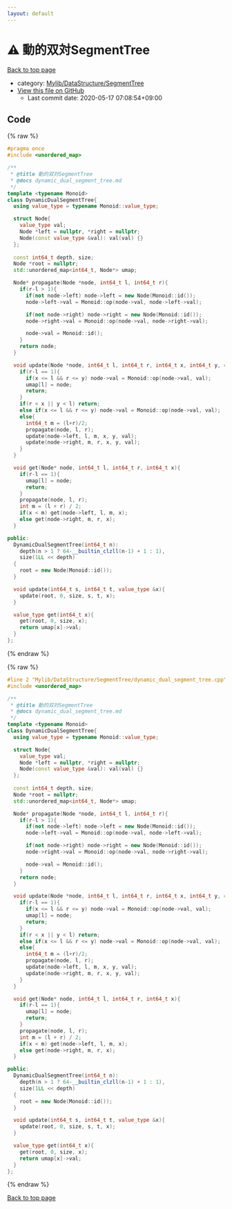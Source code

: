 ```yaml
---
layout: default
---
```


<!-- mathjax config similar to math.stackexchange -->
<script type="text/javascript" async
  src="https://cdnjs.cloudflare.com/ajax/libs/mathjax/2.7.5/MathJax.js?config=TeX-MML-AM_CHTML">
</script>
<script type="text/x-mathjax-config">
  MathJax.Hub.Config({
    TeX: { equationNumbers: { autoNumber: "AMS" }},
    tex2jax: {
      inlineMath: [ ['$','$'] ],
      processEscapes: true
    },
    "HTML-CSS": { matchFontHeight: false },
    displayAlign: "left",
    displayIndent: "2em"
  });
</script>

<script type="text/javascript" src="https://cdnjs.cloudflare.com/ajax/libs/jquery/3.4.1/jquery.min.js"></script>
<script src="https://cdn.jsdelivr.net/npm/jquery-balloon-js@1.1.2/jquery.balloon.min.js" integrity="sha256-ZEYs9VrgAeNuPvs15E39OsyOJaIkXEEt10fzxJ20+2I=" crossorigin="anonymous"></script>
<script type="text/javascript" src="../../../../assets/js/copy-button.js"></script>
<link rel="stylesheet" href="../../../../assets/css/copy-button.css" />


# :warning: 動的双対SegmentTree

<a href="../../../../index.html">Back to top page</a>

* category: <a href="../../../../index.html#7a59141fbb54053c332fbe894553f051">Mylib/DataStructure/SegmentTree</a>
* <a href="{{ site.github.repository_url }}/blob/master/Mylib/DataStructure/SegmentTree/dynamic_dual_segment_tree.cpp">View this file on GitHub</a>
    - Last commit date: 2020-05-17 07:08:54+09:00




## Code

<a id="unbundled"></a>
{% raw %}
```cpp
#pragma once
#include <unordered_map>

/**
 * @title 動的双対SegmentTree
 * @docs dynamic_dual_segment_tree.md
 */
template <typename Monoid>
class DynamicDualSegmentTree{
  using value_type = typename Monoid::value_type;

  struct Node{
    value_type val;
    Node *left = nullptr, *right = nullptr;
    Node(const value_type &val): val(val) {}
  };
  
  const int64_t depth, size;
  Node *root = nullptr;
  std::unordered_map<int64_t, Node*> umap;

  Node* propagate(Node *node, int64_t l, int64_t r){
    if(r-l > 1){
      if(not node->left) node->left = new Node(Monoid::id());
      node->left->val = Monoid::op(node->val, node->left->val);

      if(not node->right) node->right = new Node(Monoid::id());
      node->right->val = Monoid::op(node->val, node->right->val);

      node->val = Monoid::id();
    }
    return node;
  }

  void update(Node *node, int64_t l, int64_t r, int64_t x, int64_t y, const value_type &val){
    if(r-l == 1){
      if(x <= l && r <= y) node->val = Monoid::op(node->val, val);
      umap[l] = node;
      return;
    }
    if(r < x || y < l) return;
    else if(x <= l && r <= y) node->val = Monoid::op(node->val, val);
    else{
      int64_t m = (l+r)/2;
      propagate(node, l, r);
      update(node->left, l, m, x, y, val);
      update(node->right, m, r, x, y, val);
    }
  }

  void get(Node* node, int64_t l, int64_t r, int64_t x){
    if(r-l == 1){
      umap[l] = node;
      return;
    }
    propagate(node, l, r);
    int m = (l + r) / 2;
    if(x < m) get(node->left, l, m, x);
    else get(node->right, m, r, x);
  }

public:
  DynamicDualSegmentTree(int64_t n):
    depth(n > 1 ? 64-__builtin_clzll(n-1) + 1 : 1),
    size(1LL << depth)
  {
    root = new Node(Monoid::id());
  }

  void update(int64_t s, int64_t t, value_type &x){
    update(root, 0, size, s, t, x);
  }

  value_type get(int64_t x){
    get(root, 0, size, x);
    return umap[x]->val;
  }
};

```
{% endraw %}

<a id="bundled"></a>
{% raw %}
```cpp
#line 2 "Mylib/DataStructure/SegmentTree/dynamic_dual_segment_tree.cpp"
#include <unordered_map>

/**
 * @title 動的双対SegmentTree
 * @docs dynamic_dual_segment_tree.md
 */
template <typename Monoid>
class DynamicDualSegmentTree{
  using value_type = typename Monoid::value_type;

  struct Node{
    value_type val;
    Node *left = nullptr, *right = nullptr;
    Node(const value_type &val): val(val) {}
  };
  
  const int64_t depth, size;
  Node *root = nullptr;
  std::unordered_map<int64_t, Node*> umap;

  Node* propagate(Node *node, int64_t l, int64_t r){
    if(r-l > 1){
      if(not node->left) node->left = new Node(Monoid::id());
      node->left->val = Monoid::op(node->val, node->left->val);

      if(not node->right) node->right = new Node(Monoid::id());
      node->right->val = Monoid::op(node->val, node->right->val);

      node->val = Monoid::id();
    }
    return node;
  }

  void update(Node *node, int64_t l, int64_t r, int64_t x, int64_t y, const value_type &val){
    if(r-l == 1){
      if(x <= l && r <= y) node->val = Monoid::op(node->val, val);
      umap[l] = node;
      return;
    }
    if(r < x || y < l) return;
    else if(x <= l && r <= y) node->val = Monoid::op(node->val, val);
    else{
      int64_t m = (l+r)/2;
      propagate(node, l, r);
      update(node->left, l, m, x, y, val);
      update(node->right, m, r, x, y, val);
    }
  }

  void get(Node* node, int64_t l, int64_t r, int64_t x){
    if(r-l == 1){
      umap[l] = node;
      return;
    }
    propagate(node, l, r);
    int m = (l + r) / 2;
    if(x < m) get(node->left, l, m, x);
    else get(node->right, m, r, x);
  }

public:
  DynamicDualSegmentTree(int64_t n):
    depth(n > 1 ? 64-__builtin_clzll(n-1) + 1 : 1),
    size(1LL << depth)
  {
    root = new Node(Monoid::id());
  }

  void update(int64_t s, int64_t t, value_type &x){
    update(root, 0, size, s, t, x);
  }

  value_type get(int64_t x){
    get(root, 0, size, x);
    return umap[x]->val;
  }
};

```
{% endraw %}

<a href="../../../../index.html">Back to top page</a>

